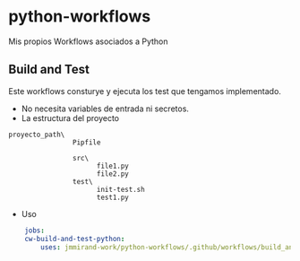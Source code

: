 # python-workflows

Mis propios Workflows asociados a Python

## Build and Test

Este workflows consturye y ejecuta los test que tengamos implementado.

* No necesita variables de entrada ni secretos.
* La estructura del proyecto

``` text
proyecto_path\
                Pipfile

                src\
                      file1.py
                      file2.py
                test\
                      init-test.sh
                      test1.py

```

* Uso

``` yaml
    jobs:
    cw-build-and-test-python:
        uses: jmmirand-work/python-workflows/.github/workflows/build_and_test.yaml@main
```
